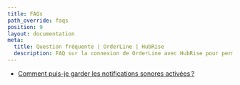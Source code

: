 ```yaml
---
title: FAQs
path_override: faqs
position: 9
layout: documentation
meta:
  title: Question fréquente | OrderLine | HubRise
  description: FAQ sur la connexion de OrderLine avec HubRise pour permettre à votre EPOS de fonctionner avec d'autres applications comme un tout cohérent. Connectez vos applications et synchronisez vos données.
---
```


- [Comment puis-je garder les notifications sonores activées ?](/apps/orderline/faqs/keep-sound-notifications-enabled)
